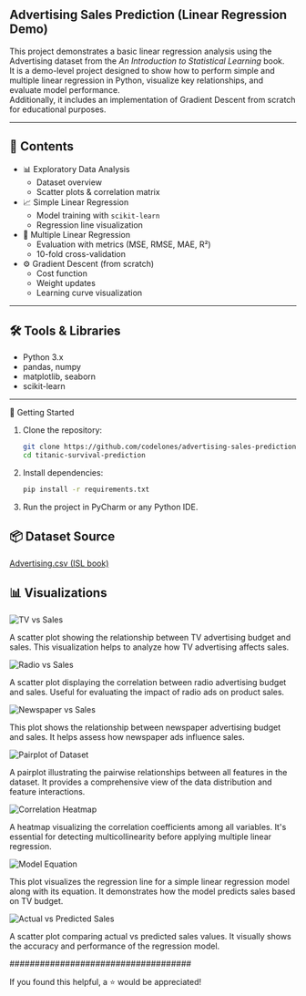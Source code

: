 ## Advertising Sales Prediction (Linear Regression Demo)

This project demonstrates a basic linear regression analysis using the Advertising dataset from the *An Introduction to Statistical Learning* book.  
It is a demo-level project designed to show how to perform simple and multiple linear regression in Python, visualize key relationships, and evaluate model performance.  
Additionally, it includes an implementation of Gradient Descent from scratch for educational purposes.

---

## 📂 Contents

- 📊 Exploratory Data Analysis  
  - Dataset overview  
  - Scatter plots & correlation matrix  
- 📈 Simple Linear Regression  
  - Model training with `scikit-learn`  
  - Regression line visualization  
- 🧮 Multiple Linear Regression  
  - Evaluation with metrics (MSE, RMSE, MAE, R²)  
  - 10-fold cross-validation  
- ⚙️ Gradient Descent (from scratch)  
  - Cost function  
  - Weight updates  
  - Learning curve visualization

---

## 🛠️ Tools & Libraries

- Python 3.x  
- pandas, numpy  
- matplotlib, seaborn  
- scikit-learn  

---

🚀 Getting Started


1. Clone the repository:

   ```bash
   git clone https://github.com/codelones/advertising-sales-prediction.git
   cd titanic-survival-prediction
   ```

2. Install dependencies:

   ```bash
   pip install -r requirements.txt
   ```

 3. Run the project in PyCharm or any Python IDE.


## 📦 Dataset Source


[Advertising.csv (ISL book)](https://www.statlearning.com/resources-second-edition)


## 📊 Visualizations


![TV vs Sales](images/scatterplot_TV.png)

A scatter plot showing the relationship between TV advertising budget and sales. This visualization helps to analyze how TV advertising affects sales.


![Radio vs Sales](images/scatterplot_radio.png)

A scatter plot displaying the correlation between radio advertising budget and sales. Useful for evaluating the impact of radio ads on product sales.


![Newspaper vs Sales](images/scatterplot_newspaper.png)

This plot shows the relationship between newspaper advertising budget and sales. It helps assess how newspaper ads influence sales.


![Pairplot of Dataset](images/pairplot_df.png)

A pairplot illustrating the pairwise relationships between all features in the dataset. It provides a comprehensive view of the data distribution and feature interactions.


![Correlation Heatmap](images/correlation_heatmap.png)

A heatmap visualizing the correlation coefficients among all variables. It's essential for detecting multicollinearity before applying multiple linear regression.


![Model Equation](images/model_equation.png)

This plot visualizes the regression line for a simple linear regression model along with its equation. It demonstrates how the model predicts sales based on TV budget.


![Actual vs Predicted Sales](images/actual_vs_predict.png)

A scatter plot comparing actual vs predicted sales values. It visually shows the accuracy and performance of the regression model.

####################################

If you found this helpful, a ⭐ would be appreciated!
